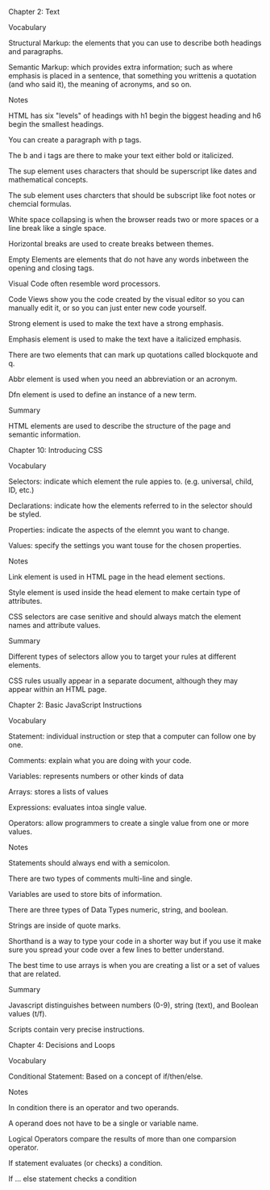 Chapter 2: Text

Vocabulary

Structural Markup: the elements that you can use to describe both headings and paragraphs.

Semantic Markup: which provides extra information; such as where emphasis is placed in a sentence, that something you writtenis a quotation (and who said it), the meaning of acronyms, and so on.

Notes

HTML has six "levels" of headings with h1 begin the biggest heading and h6 begin the smallest headings. 

You can create a paragraph with p tags.

The b and i tags are there to make your text either bold or italicized.

The sup element uses characters that should be superscript like dates and mathematical concepts.

The sub element uses charcters that should be subscript like foot notes or chemcial formulas.

White space collapsing is when the browser reads two or more spaces or a line break like a single space.

Horizontal breaks are used to create breaks between themes.

Empty Elements are elements that do not have any words inbetween the opening and closing tags.

Visual Code often resemble word processors.

Code Views show you the code created by the visual editor so you can manually edit it, or so you can just enter new code yourself.

Strong element is used to make the text have a strong emphasis.

Emphasis element is used to make the text have a italicized emphasis.

There are two elements that can mark up quotations called blockquote and q.

Abbr element is used when you need an abbreviation or an acronym.

Dfn element is used to define an instance of a new term.

Summary

HTML elements are used to describe the structure of the page and semantic information.

Chapter 10: Introducing CSS

Vocabulary

Selectors: indicate which element the rule appies to. (e.g. universal, child, ID, etc.)

Declarations: indicate how the elements referred to in the selector should be styled.

Properties: indicate the aspects of the elemnt you want to change.

Values: specify the settings you want touse for the chosen properties.

Notes

Link element is used in HTML page in the head element sections.

Style element is used inside the head element to make certain type of attributes.

CSS selectors are case senitive and should always match the element names and attribute values.

Summary

Different types of selectors allow you to target your rules at different elements.

CSS rules usually appear in a separate document, although they may appear within an HTML page.

Chapter 2: Basic JavaScript Instructions

Vocabulary

Statement: individual instruction or step that a computer can follow one by one.

Comments: explain what you are doing with your code.

Variables: represents numbers or other kinds of data

Arrays: stores a lists of values

Expressions: evaluates intoa single value.

Operators: allow programmers to create a single value from one or more values.

Notes

Statements should always end with a semicolon.

There are two types of comments multi-line and single.

Variables are used to store bits of information.

There are three types of Data Types numeric, string, and boolean.

Strings are inside of quote marks.

Shorthand is a way to type your code in a shorter way but if you use it make sure you spread your code over a few lines to better understand.

The best time to use arrays is when you are creating a list or a set of values that are related.

Summary

Javascript distinguishes between numbers (0-9), string (text), and Boolean values (t/f).

Scripts contain very precise instructions.

Chapter 4: Decisions and Loops

Vocabulary

Conditional Statement: Based on a concept of if/then/else.

Notes

In condition there is an operator and two operands.

A operand does not have to be a single or variable name.

Logical Operators compare the results of more than one comparsion operator.

If statement evaluates (or checks) a condition.

If ... else statement checks a condition